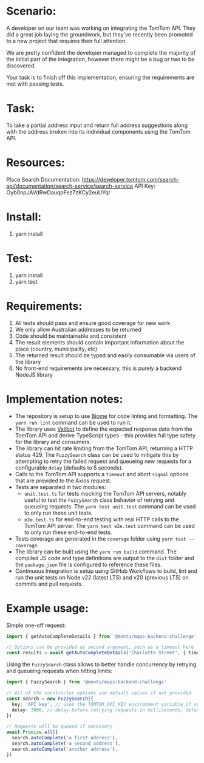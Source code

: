 Scenario:
=========

A developer on our team was working on integrating the TomTom API. They did a great job laying the groundwork, but they've recently been promoted to a new project that requires their full attention.

We are pretty confident the developer managed to complete the majority of the initial part of the integration, however there might be a bug or two to be discovered.

Your task is to finish off this implementation, ensuring the requirements are met with passing tests.


Task:
=====
To take a partial address input and return full address suggestions along with the address broken into its individual components using the TomTom API.


Resources:
==========

Place Search Documentation: https://developer.tomtom.com/search-api/documentation/search-service/search-service
API Key: Oyb0npJAVdRwDauqpFez7zKCy2euUYql

Install:
========
1. yarn install

Test:
=====
1. yarn install
2. yarn test


Requirements:
=============

1. All tests should pass and ensure good coverage for new work
2. We only allow Australian addresses to be returned
3. Code should be maintainable and consistent
4. The result elements should contain important information about the place (country, municipality, etc)
5. The returned result should be typed and easily consumable via users of the library
6. No front-end requirements are necessary, this is purely a backend NodeJS library


Implementation notes:
=====================

- The repository is setup to use [Biome](https://biomejs.dev/) for code linting and formatting. The `yarn run lint` command can be used to run it.
- The library uses [Valibot](https://valibot.dev/) to define the expected response data from the TomTom API and derive TypeScript types - this provides full type safety for the library and consumers.
- The library can hit rate limiting from the TomTom API, returning a HTTP status 429. The `FuzzySearch` class can be used to mitigate this by attempting to retry the failed request and queueing new requests for a configurable `delay` (defaults to 5 seconds).
- Calls to the TomTom API supports a `timeout` and abort `signal` options that are provided to the Axios request.
- Tests are separated in two modules:
  - `unit.test.ts` for tests mocking the TomTom API servers, notably useful to test the `FuzzySearch` class behavior of retrying and queueing requests. The `yarn test unit.test` command can be used to only run these unit tests.
  - `e2e.test.ts` for end-to-end testing with real HTTP calls to the TomTom API server. The `yarn test e2e.test` command can be used to only run these end-to-end tests.
- Tests coverage are generated in the `coverage` folder using `yarn test --coverage`.
- The library can be built using the `yarn run build` command. The compiled JS code and type definitions are output to the `dist` folder and the `package.json` file is configured to reference these files.
- Continuous Integration is setup using GitHub Workflows to build, lint and run the unit tests on Node v22 (latest LTS) and v20 (previous LTS) on commits and pull requests.

Example usage:
==============

Simple one-off request:

```ts
import { getAutoCompleteDetails } from '@montu/maps-backend-challenge'

// Options can be provided as second argument, such as a timeout here
const results = await getAutoCompleteDetails('Charlotte Street', { timeout: 10000 })
```

Using the `FuzzySearch` class allows to better handle concurrency by retrying and queueing requests when hitting limits:

```ts
import { FuzzySearch } from '@montu/maps-backend-challenge'

// All of the constructor options use default values if not provided
const search = new FuzzySearch({
  key: 'API key', // uses the TOMTOM_API_KEY environment variable if not provided
  delay: 3000, // delay before retrying requests in milliseconds, defaults to 5 seconds
})

// Requests will be queued if necessary
await Promise.all([
  search.autoComplete('a first address'),
  search.autoComplete('a second address'),
  search.autoComplete('another address'),
])
```